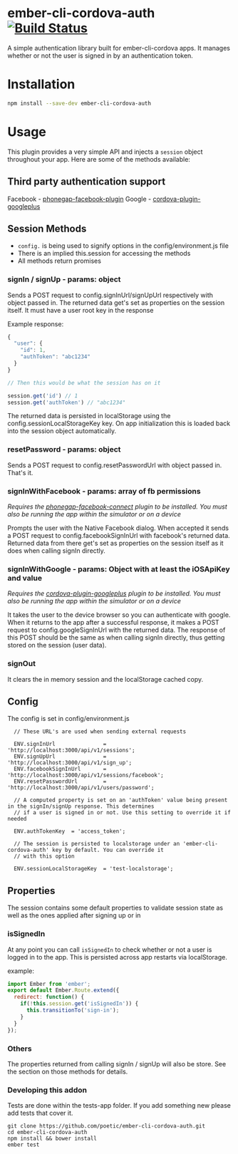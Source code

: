 # ember-cli-cordova-auth [![Build Status](https://travis-ci.org/poetic/ember-cli-cordova-auth.svg?branch=master)](https://travis-ci.org/poetic/ember-cli-cordova-auth)

A simple authentication library built for ember-cli-cordova apps. It manages
whether or not the user is signed in by an authentication token.

# Installation

```sh
npm install --save-dev ember-cli-cordova-auth
```

# Usage

This plugin provides a very simple API and injects a `session` object throughout
your app. Here are some of the methods available:

## Third party authentication support

Facebook - [phonegap-facebook-plugin](https://github.com/phonegap/phonegap-facebook-plugin)
Google - [cordova-plugin-googleplus](https://github.com/poetic/cordova-plugin-googleplus)

## Session Methods

* `config.` is being used to signify options in the config/environment.js file
* There is an implied this.session for accessing the methods
* All methods return promises

### signIn / signUp - params: object

Sends a POST request to config.signInUrl/signUpUrl respectively with object
passed in. The returned data get's set as properties on the session itself. It must
have a user root key in the response

Example response:

```js
{
  "user": {
    "id": 1,
    "authToken": "abc1234"
  }
}

// Then this would be what the session has on it

session.get('id') // 1
session.get('authToken') // "abc1234"
```

The returned data is persisted in localStorage using the
config.sessionLocalStorageKey key. On app initialization this is loaded back
into the session object automatically.

### resetPassword - params: object

Sends a POST request to config.resetPasswordUrl with object passed in. That's
it.

### signInWithFacebook - params: array of fb permissions

*Requires the
[phonegap-facebook-connect](https://github.com/Wizcorp/phonegap-facebook-plugin)
plugin to be installed. You must also be running the app within the simulator or
on a device*

Prompts the user with the Native Facebook dialog. When accepted it sends a
POST request to config.facebookSignInUrl with facebook's returned data.
Returned data from there get's set as properties on the session itself as it
does when calling signIn directly.

### signInWithGoogle - params: Object with at least the iOSApiKey and value

*Requires the
[cordova-plugin-googleplus](https://github.com/EddyVerbruggen/cordova-plugin-googleplus)
plugin to be installed. You must also be running the app within the simulator or
on a device*

It takes the user to the device browser so you can authenticate with google.
When it returns to the app after a successful response, it makes a POST request
to config.googleSignInUrl with the returned data. The response of this POST
should be the same as when calling signIn directly, thus getting stored on the
session (user data).

### signOut

It clears the in memory session and the localStorage cached copy.

## Config

The config is set in config/environment.js

```
  // These URL's are used when sending external requests

  ENV.signInUrl               = 'http://localhost:3000/api/v1/sessions';
  ENV.signUpUrl               = 'http://localhost:3000/api/v1/sign_up';
  ENV.facebookSignInUrl       = 'http://localhost:3000/api/v1/sessions/facebook';
  ENV.resetPasswordUrl        = 'http://localhost:3000/api/v1/users/password';

  // A computed property is set on an 'authToken' value being present in the signIn/signUp response. This determines
  // if a user is signed in or not. Use this setting to override it if needed

  ENV.authTokenKey  = 'access_token';

  // The session is persisted to localstorage under an 'ember-cli-cordova-auth' key by default. You can override it
  // with this option

  ENV.sessionLocalStorageKey  = 'test-localstorage';
```

## Properties

The session contains some default properties to validate session state as well
as the ones applied after signing up or in

### isSignedIn

At any point you can call `isSignedIn` to check whether or not a user is logged
in to the app. This is persisted across app restarts via localStorage.

example:

```js
import Ember from 'ember';
export default Ember.Route.extend({
  redirect: function() {
    if(!this.session.get('isSignedIn')) {
      this.transitionTo('sign-in');
    }
  }
});
```

### Others

The properties returned from calling signIn / signUp will also be store. See the section on those methods for details.


### Developing this addon

Tests are done within the tests-app folder. If you add something new please add
tests that cover it.

```
git clone https://github.com/poetic/ember-cli-cordova-auth.git
cd ember-cli-cordova-auth
npm install && bower install
ember test
```


